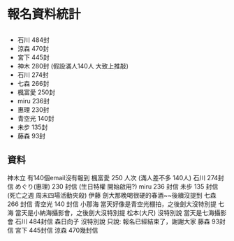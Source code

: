 # 報名資料統計

##

* 石川   484封
* 涼森   470封
* 宮下   445封
* 神木   280封 (假設滿人140人 大致上推敲)
* 石川   274封 
* 七森   266封
* 楓富愛 250封
* miru   236封
* 惠理   230封
* 青空光 140封
* 未步   135封
* 藤森    93封

## 資料

 神木立 有140個email沒有報到
 楓富愛 250 人次 (滿人差不多 140人)
 石川 274封信 
 めぐり(惠理) 230 封信  (生日特權 開始啟用?)
 miru 236 封信
 未步 135 封信 (死亡之週 周末四場活動夾殺)
 伊藤 劍大那晚喝很硬的春酒~~後續沒提到
 七森 266 封信
 青空光 140 封信
 小那海 當天好像是青空光棚拍，之後劍大沒特別提
 七海 當天是小納海攝影會，之後劍大沒特別提
 松本(大尺) 沒特別說 當天是七海攝影會 
 石川 484封信
 森日向子 沒特別說 只說: 報名已經結束了，謝謝大家
 藤森 93封信
 宮下 445封信
 涼森 470幾封信
